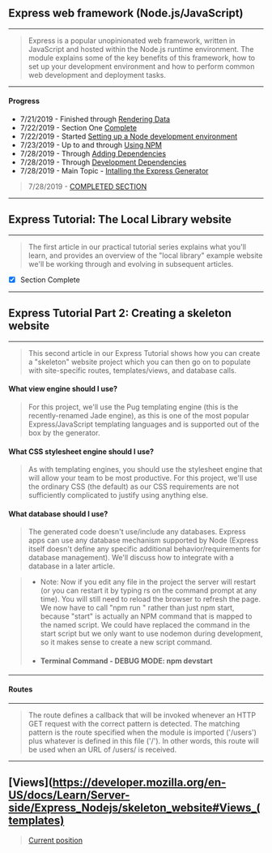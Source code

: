 ## Express web framework (Node.js/JavaScript)
---
> Express is a popular unopinionated web framework, written in JavaScript and hosted within the Node.js runtime environment. The module explains some of the key benefits of this framework, how to set up your development environment and how to perform common web development and deployment tasks.
---
#### Progress
* 7/21/2019 - Finished through [Rendering Data](https://developer.mozilla.org/en-US/docs/Learn/Server-side/Express_Nodejs/Introduction#Rendering_data_(views))
* 7/22/2019 - Section One [Complete](https://developer.mozilla.org/en-US/docs/Learn/Server-side/Express_Nodejs/Introduction#See_also)
* 7/22/2019 - Started [Setting up a Node development environment](https://developer.mozilla.org/en-US/docs/Learn/Server-side/Express_Nodejs/development_environment)
* 7/23/2019 - Up to and through [Using NPM](https://developer.mozilla.org/en-US/docs/Learn/Server-side/Express_Nodejs/development_environment#Using_NPM)
* 7/28/2019 - Through [Adding Dependencies](https://developer.mozilla.org/en-US/docs/Learn/Server-side/Express_Nodejs/development_environment#Adding_dependencies)
* 7/28/2019 - Through [Development Dependencies](https://developer.mozilla.org/en-US/docs/Learn/Server-side/Express_Nodejs/development_environment#Development_dependencies)
* 7/28/2019 - Main Topic - [Intalling the Express Generator](https://developer.mozilla.org/en-US/docs/Learn/Server-side/Express_Nodejs/development_environment#Installing_the_Express_Application_Generator)
> 7/28/2019 - [COMPLETED SECTION](https://developer.mozilla.org/en-US/docs/Learn/Server-side/Express_Nodejs/development_environment#Summary)
---
## Express Tutorial: The Local Library website
---
> The first article in our practical tutorial series explains what you'll learn, and provides an overview of the "local library" example website we'll be working through and evolving in subsequent articles.

* [x] Section Complete
---
## Express Tutorial Part 2: Creating a skeleton website
---
> This second article in our Express Tutorial shows how you can create a "skeleton" website project which you can then go on to populate with site-specific routes, templates/views, and database calls.

#### What view engine should I use?
> For this project, we'll use the Pug templating engine (this is the recently-renamed Jade engine), as this is one of the most popular Express/JavaScript templating languages and is supported out of the box by the generator.
#### What CSS stylesheet engine should I use?
> As with templating engines, you should use the stylesheet engine that will allow your team to be most productive. For this project, we'll use the ordinary CSS (the default) as our CSS requirements are not sufficiently complicated to justify using anything else.
#### What database should I use?
> The generated code doesn't use/include any databases. Express apps can use any database mechanism supported by Node (Express itself doesn't define any specific additional behavior/requirements for database management).
> We'll discuss how to integrate with a database in a later article.

> * Note: Now if you edit any file in the project the server will restart (or you can restart it by typing rs on the command prompt at any time). You will still need to reload the browser to refresh the page.
We now have to call "npm run <scriptname>" rather than just npm start, because "start" is actually an NPM command that is mapped to the named script. We could have replaced the command in the start script but we only want to use nodemon during development, so it makes sense to create a new script command.
> * #### Terminal Command - DEBUG MODE: npm devstart
---
#### Routes
---
> The route defines a callback that will be invoked whenever an HTTP GET request with the correct pattern is detected. The matching pattern is the route specified when the module is imported ('/users') plus whatever is defined in this file ('/'). In other words, this route will be used when an URL of /users/ is received.
___
#### 
[Views](https://developer.mozilla.org/en-US/docs/Learn/Server-side/Express_Nodejs/skeleton_website#Views_(templates)
---

>[Current position](https://developer.mozilla.org/en-US/docs/Learn/Server-side/Express_Nodejs/skeleton_website#Views_(templates))
